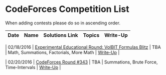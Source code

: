 # CodeForces Competition List

When adding contests please do so in ascending order.

| Date | Name | Solutions Link |  Topics | Write-Up
| --- | --- | --- | --- | --- |

| 02/18/2016 | [Experimental Educational Round: VolBIT Formulas Blitz](http://codeforces.com/contest/630) | TBA | Math, Summations, Factorials, More Math | [Write-Up](https://github.com/c4cheats/Competitive-Programming/wiki/Experimental-Education-Round-Writeup) |

| 02/20/2016 | [CodeForces Round #343](http://codeforces.com/contest/629) | TBA | Summations, Brute Force, Time-Intervals | [Write-Up](https://github.com/c4cheats/Competitive-Programming/wiki/CodeForces-Round-#343-Writeup) |
